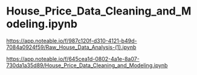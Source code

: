 # House_Price_Data_Cleaning_and_Modeling.ipynb
https://app.noteable.io/f/987c120f-d310-4121-b49d-7084a0924f59/Raw_House_Data_Analysis-(1).ipynb







https://app.noteable.io/f/645cea1d-0802-4a1e-8a07-730da1a35d89/House_Price_Data_Cleaning_and_Modeling.ipynb
